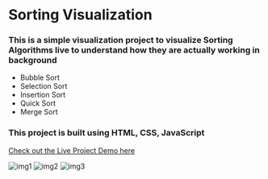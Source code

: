 # Sorting Visualization
### This is a simple visualization project to visualize Sorting Algorithms live to understand how they are actually working in background  
- Bubble Sort 
- Selection Sort
- Insertion Sort
- Quick Sort
- Merge Sort

### This project is built using HTML, CSS, JavaScript

[Check out the Live Project Demo here](https://abhishekprakash5.github.io/Sorting-Visualization/)

![img1](https://github.com/user-attachments/assets/dace9241-a860-4380-b993-8d66b5bd6e46)
![img2](https://github.com/user-attachments/assets/89f5ccc6-6d82-4a65-b551-f6b8e5ccfaf1)
![img3](https://github.com/user-attachments/assets/4b0492fd-14d8-400c-8fd4-419bdaf535aa)
